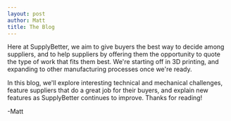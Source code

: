 ```yaml
--- 
layout: post
author: Matt
title: The Blog
---
```


Here at SupplyBetter, we aim to give buyers the best way to decide among suppliers, and to help suppliers by offering them the opportunity to quote the type of work that fits them best. We're starting off in 3D printing, and expanding to other manufacturing processes once we're ready. 

In this blog, we'll explore interesting technical and mechanical challenges, feature suppliers that do a great job for their buyers, and explain new features as SupplyBetter continues to improve. Thanks for reading!

-Matt
